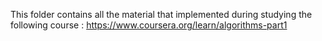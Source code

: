 This folder contains all the material that implemented during studying the following course :
https://www.coursera.org/learn/algorithms-part1